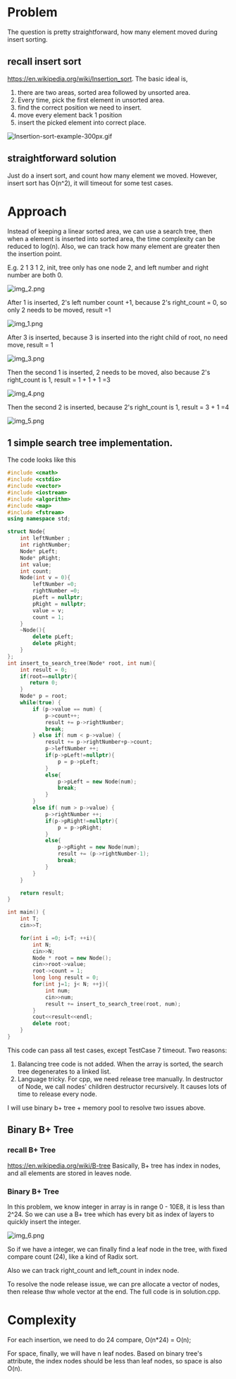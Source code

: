 # Problem
The question is pretty straightforward, how many element moved during insert sorting. 

## recall insert sort 
https://en.wikipedia.org/wiki/Insertion_sort. The basic ideal is, 
1. there are two areas,  sorted area followed by unsorted area. 
2. Every time,  pick the first element in unsorted area.
3. find the correct position we need to insert. 
4. move every element back 1 position
5. insert the picked element into correct place. 

![Insertion-sort-example-300px.gif](Insertion-sort-example-300px.gif)

## straightforward solution
Just do a insert sort, and count how many element we moved. However, insert sort has O(n^2), it will timeout for some 
test cases. 

# Approach
Instead of keeping a linear sorted area,  we can use a search tree,  then when a element is inserted into sorted area, the 
time complexity can be reduced to log(n). Also,  we can track how many element are greater then the insertion point. 

E.g.  2 1 3 1 2,  init, tree only has one node 2, and left number and right number are both 0. 

![img_2.png](img_2.png)

After 1 is inserted,  2's left number count +1,  because 2's right_count = 0,  so only 2 needs to be moved,  result =1 

![img_1.png](img_1.png)

After 3 is inserted, because 3 is inserted into the right child of root, no need move, result = 1

![img_3.png](img_3.png)

Then the second 1 is inserted, 2 needs to be moved, also because 2's right_count is 1,  result = 1 + 1 + 1 =3

![img_4.png](img_4.png)

Then the second 2 is inserted,  because 2's right_count is 1,  result = 3 + 1  =4

![img_5.png](img_5.png)


## 1 simple search tree implementation.
The code looks like this 
```cpp
#include <cmath>
#include <cstdio>
#include <vector>
#include <iostream>
#include <algorithm>
#include <map>
#include <fstream>
using namespace std;

struct Node{
    int leftNumber ;
    int rightNumber;
    Node* pLeft;
    Node* pRight;
    int value;
    int count;
    Node(int v = 0){
        leftNumber =0;
        rightNumber =0;
        pLeft = nullptr;
        pRight = nullptr;
        value = v;
        count = 1;
    }
    ~Node(){
        delete pLeft;
        delete pRight;
    }
};
int insert_to_search_tree(Node* root, int num){
    int result = 0;
    if(root==nullptr){
       return 0;
    }
    Node* p = root;
    while(true) {
        if (p->value == num) {
            p->count++;
            result += p->rightNumber;
            break;
        } else if( num < p->value) {
            result += p->rightNumber+p->count;
            p->leftNumber ++;
            if(p->pLeft!=nullptr){
                p = p->pLeft;
            }
            else{
                p->pLeft = new Node(num);
                break;
            }
        }
        else if( num > p->value) {
            p->rightNumber ++;
            if(p->pRight!=nullptr){
                p = p->pRight;
            }
            else{
                p->pRight = new Node(num);
                result += (p->rightNumber-1);
                break;
            }
        }
    }

    return result;
}

int main() {
    int T;
    cin>>T;

    for(int i =0; i<T; ++i){
        int N;
        cin>>N;
        Node * root = new Node();
        cin>>root->value;
        root->count = 1;
        long long result = 0;
        for(int j=1; j< N; ++j){
            int num;
            cin>>num;
            result += insert_to_search_tree(root, num);
        }
        cout<<result<<endl;
        delete root;
    }
}

```
This code can pass all test cases,  except TestCase 7 timeout.  Two reasons:
1. Balancing tree code is not added.  When the array is sorted, the search tree degenerates to a linked list. 
2. Language tricky. For cpp, we need release tree manually. In destructor of Node,  we call nodes' children destructor recursively. It causes lots of time to release every node. 

I will use binary b+ tree + memory pool to resolve two issues above.


## Binary B+ Tree 
### recall B+ Tree
https://en.wikipedia.org/wiki/B-tree  Basically,  B+ tree has index in nodes,  and all elements are stored in leaves node. 

### Binary B+ Tree
In this problem, we know integer in array is in range 0 - 10E8,  it is less than  2^24. So we can use a B+ tree which has 
every bit as index of layers to quickly insert the integer. 

![img_6.png](img_6.png)

So if we have a integer, we can finally find a leaf node in the tree,  with fixed compare count (24),  like a kind of
Radix sort. 

Also we can track right_count and left_count in index node.

To resolve the node release issue,  we can pre allocate a vector of nodes, then release thw whole vector at the end. The
full code is in solution.cpp. 

# Complexity
For each insertion,  we need to do 24 compare, O(n*24) = O(n);

For space,  finally, we will have n leaf nodes. Based on binary tree's attribute, the index nodes should be less than 
leaf nodes,  so space is also O(n).




